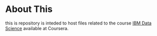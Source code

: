 # About This

this is repository is inteded to host files related to the course [IBM Data Science](https://www.coursera.org/professional-certificates/ibm-data-science) available at Coursera.
